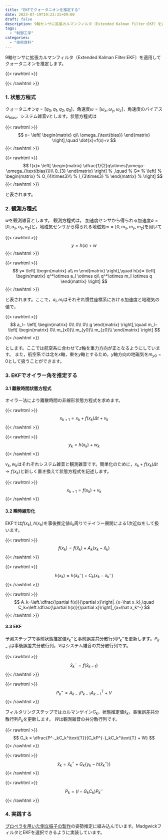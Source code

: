 ```yaml
---
title: "EKFでクォータニオンを推定する"
date: 2023-07-19T19:23:31+09:00
draft: false
description: 9軸センサに拡張カルマンフィルタ（Extended Kalman Filter:EKF）を適用してクォータニオンを推定します。
tags:
  - "制御工学"
categories:
  - "技術資料"
---
```


9軸センサに拡張カルマンフィルタ（Extended Kalman Filter:EKF）を適用してクォータニオンを推定します。

<!--more-->

{{< rawhtml >}}
<script src="https://cdnjs.cloudflare.com/ajax/libs/mathjax/2.7.4/MathJax.js?config=TeX-AMS-MML_HTMLorMML"></script>
<script type="text/x-mathjax-config">
    MathJax.Hub.Config({tex2jax: {inlineMath: [['$','$'], ['\\(','\\)']]}});
</script>
{{< /rawhtml >}}

### 1. 状態方程式
クォータニオン$q=[q_0,q_1,q_2,q_3]$，角速度$\omega=[\omega_x,\omega_y,\omega_z]$，角速度のバイアス$\omega_{\text{bias}}$，システム雑音$v$とします。状態方程式は

{{< rawhtml >}}
$$
x=
\left[
\begin{matrix}
    q\\
    \omega_{\text{bias}}
\end{matrix}
\right],\quad \dot{x}=f(x)+v
$$
{{< /rawhtml >}}

{{< rawhtml >}}
$$
f(x)=
\left[
\begin{matrix}
    \dfrac{1}{2}q\otimes(\omega-\omega_{\text{bias}})\\
    0_{3}
\end{matrix}
\right]
% ,\quad
% G=
% \left[
% \begin{matrix}
%     O_{4\times3}\\
%     I_{3\times3}
% \end{matrix}
% \right]
$$
{{< /rawhtml >}}

と表されます。

### 2. 観測方程式
$w$を観測雑音とします。
観測方程式は，
加速度センサから得られる加速度$a=[0,a_x,a_y,a_z]$と，地磁気センサから得られる地磁気$m=[0,m_x,m_y,m_z]$を用いて

{{< rawhtml >}}
$$
y=h(x)+w
$$
{{< /rawhtml >}}

{{< rawhtml >}}
$$
y=
\left[
\begin{matrix}
    a\\
    m
\end{matrix}
\right],\quad
h(x)=
\left[
\begin{matrix}
    q^*\otimes a_I \otimes q\\
    q^*\otimes m_I \otimes q
\end{matrix}
\right]
$$
{{< /rawhtml >}}

と表されます。ここで，$a_I,m_I$はそれぞれ慣性座標系における加速度と地磁気の値で，

{{< rawhtml >}}
$$
a_I=
\left[
\begin{matrix}
    0\\
    0\\
    0\\
    g
\end{matrix}
\right],\quad
m_I=
\left[
\begin{matrix}
    0\\
    m_{x0}\\
    m_{y0}\\
    m_{z0}\\
\end{matrix}
\right]
$$
{{< /rawhtml >}}

とします。ここでは航空系に合わせて$z$軸を重力方向が正となるようにしています。
また，航空系では北を$x$軸，東を$y$軸とするため，$y$軸方向の地磁気を$m_{y0}=0$として扱うことができます。

### 3. EKFでオイラー角を推定する
#### 3.1 離散時間状態方程式
オイラー法により離散時間の非線形状態方程式を求めます。

{{< rawhtml >}}
$$
x_{k+1}=x_k+f(x_k)\Delta t+v_k
$$
{{< /rawhtml >}}

{{< rawhtml >}}
$$
y_k=h(x_k)+w_k
$$
{{< /rawhtml >}}

$v_k,w_k$はそれぞれシステム雑音と観測雑音です。簡単化のために，$x_k+f(x_k)\Delta t\rightarrow f(x_k)$と新しく置き換えて状態方程式を記述します。

{{< rawhtml >}}
$$
x_{k+1}=f(x_k)+v_k
$$
{{< /rawhtml >}}

#### 3.2 瞬時線形化
EKFでは$f(x_k),h(x_k)$を事後推定値$\hat x_k$周りでテイラー展開による1次近似をして扱います。

{{< rawhtml >}}
$$
f(x_k) = f(\hat x_k) + A_k(x_k - \hat x_k)
$$
{{< /rawhtml >}}

{{< rawhtml >}}
$$
h(x_k) = h(\hat x_k^-) + C_k(x_k - \hat x_k^-)
$$
{{< /rawhtml >}}

{{< rawhtml >}}
$$
A_k=\left.\dfrac{\partial f(x)}{\partial x}\right|_{x=\hat x_k},\quad
C_k=\left.\dfrac{\partial h(x)}{\partial x}\right|_{x=\hat x_k^-}
$$
{{< /rawhtml >}}

#### 3.3 EKF
予測ステップで事前状態推定値$\hat x_{k}^-$と事前誤差共分散行列$P_k^{-}$を更新します。$P_{k-1}$は事後誤差共分散行列，$V$はシステム雑音の共分散行列です。

{{< rawhtml >}}
$$
\hat x_{k}^- = f(\hat x_{k-1})
$$
{{< /rawhtml >}}

{{< rawhtml >}}
$$ 
P^{-}_k = A_{k-1}P_{k-1}A_{k-1}^\text{T}+V
$$
{{< /rawhtml >}}

フィルタリングステップではカルマンゲイン$G_k$，状態推定値$\hat x_k$，事後誤差共分散行列$P_k$を更新します。
$W$は観測雑音の共分散行列です。

{{< rawhtml >}}
$$
G_k = \dfrac{P^-_kC_k^\text{T}}{C_kP^{-}_kC_k^\text{T} + W}
$$
{{< /rawhtml >}}

{{< rawhtml >}}
$$
\hat x_k = \hat x_{k}^- + G_k\{y_k - h(\hat x_{k}^-)\}
$$
{{< /rawhtml >}}

{{< rawhtml >}}
$$
P_k = (I - G_kC_k)P^-_k
$$
{{< /rawhtml >}}

### 4. 実践する
[プロペラを用いた倒立振子の製作](https://teruru-52.github.io/post/2023-06-03-propeller-pendulum/)の姿勢推定に組み込んでいます。MadgwickフィルタとEKFを選択できるように実装しています。
